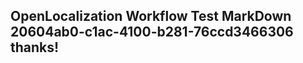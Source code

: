 <properties
ms.topic="hero-topic"
ms.test1="hero-topic"
ms.test2="test"/>

## OpenLocalization Workflow Test MarkDown 20604ab0-c1ac-4100-b281-76ccd3466306 thanks!
